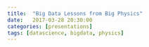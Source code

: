 ```yaml
---
title:  "Big Data Lessons from Big Physics"
date:   2017-03-28 20:30:00
categories: [presentations]
tags: [datascience, bigdata, physics]
---
```

